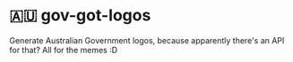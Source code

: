 # 🇦🇺 gov-got-logos
Generate Australian Government logos, because apparently there's an API for that? All for the memes :D
